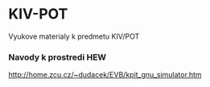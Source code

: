 # KIV-POT
Vyukove materialy k predmetu KIV/POT


### Navody k prostredi HEW
http://home.zcu.cz/~dudacek/EVB/kpit_gnu_simulator.htm
